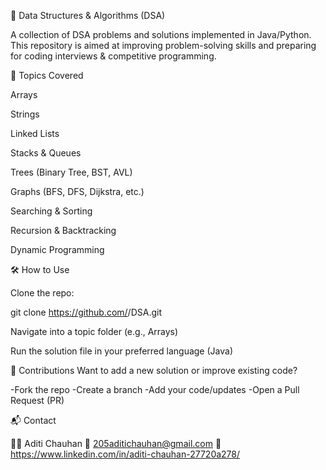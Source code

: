 📘 Data Structures & Algorithms (DSA)

A collection of DSA problems and solutions implemented in Java/Python.
This repository is aimed at improving problem-solving skills and preparing for coding interviews & competitive programming.




🚀 Topics Covered

Arrays

Strings

Linked Lists

Stacks & Queues

Trees (Binary Tree, BST, AVL)

Graphs (BFS, DFS, Dijkstra, etc.)

Searching & Sorting

Recursion & Backtracking

Dynamic Programming






🛠️ How to Use

Clone the repo:

git clone https://github.com/<your-username>/DSA.git


Navigate into a topic folder (e.g., Arrays)

Run the solution file in your preferred language (Java)






🤝 Contributions
Want to add a new solution or improve existing code?

-Fork the repo
-Create a branch
-Add your code/updates
-Open a Pull Request (PR)






📬 Contact

👩‍💻 Aditi Chauhan
📧 205aditichauhan@gmail.com
🔗 https://www.linkedin.com/in/aditi-chauhan-27720a278/
